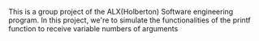 This is a group project of the ALX(Holberton) Software engineering program. In this project, we're to simulate the functionalities of the printf function to receive variable numbers of arguments
